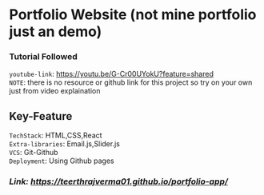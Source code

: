 # Portfolio Website (not mine portfolio just an demo)

### Tutorial Followed   
`youtube-link`: https://youtu.be/G-Cr00UYokU?feature=shared    
`NOTE`: there is no resource or github link for this project so try on your own just from video explaination    

## Key-Feature
`TechStack`: HTML,CSS,React   
`Extra-libraries`: Email.js,Slider.js   
`VCS`: Git-Github    
`Deployment`: Using Github pages

### _Link: https://teerthrajverma01.github.io/portfolio-app/_  





